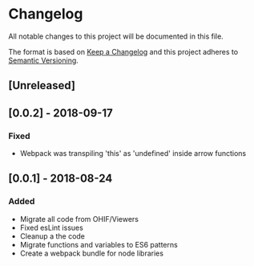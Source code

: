 # Changelog
All notable changes to this project will be documented in this file.

The format is based on [Keep a Changelog](http://keepachangelog.com/en/1.0.0/)
and this project adheres to [Semantic Versioning](http://semver.org/spec/v2.0.0.html).

## [Unreleased]

## [0.0.2] - 2018-09-17
### Fixed
- Webpack was transpiling 'this' as 'undefined' inside arrow functions 


## [0.0.1] - 2018-08-24
### Added
- Migrate all code from OHIF/Viewers
- Fixed esLint issues
- Cleanup a the code
- Migrate functions and variables to ES6 patterns
- Create a webpack bundle for node libraries